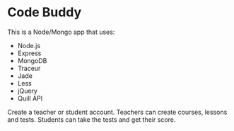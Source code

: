 Code Buddy
===============
This is a Node/Mongo app that uses:

- Node.js
- Express
- MongoDB
- Traceur
- Jade
- Less
- jQuery
- Quill API

Create a teacher or student account. Teachers can create courses, lessons and tests. Students can take the tests and get their score.
